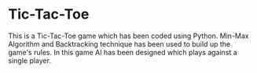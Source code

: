 # Tic-Tac-Toe
This is a Tic-Tac-Toe game which has been coded using Python. Min-Max Algorithm and Backtracking technique has been used to build up the game's rules. In this game AI has been designed which plays against a single player.
